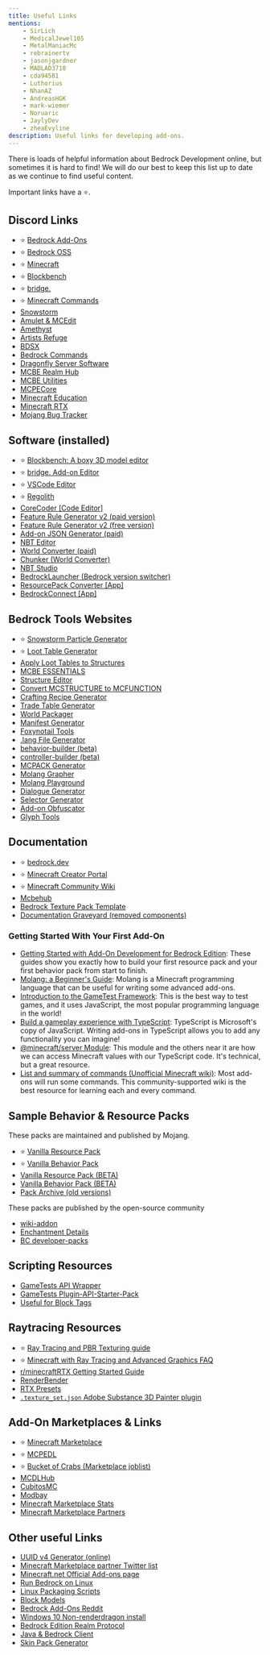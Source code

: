```yaml
---
title: Useful Links
mentions:
    - SirLich
    - MedicalJewel105
    - MetalManiacMc
    - rebrainertv
    - jasonjgardner
    - MADLAD3718
    - cda94581
    - Luthorius
    - NhanAZ
    - AndreasHGK
    - mark-wiemer
    - Noruaric
    - JaylyDev
    - zheaEvyline
description: Useful links for developing add-ons.
---
```


There is loads of helpful information about Bedrock Development online, but sometimes it is hard to find! We will do our best to keep this list up to date as we continue to find useful content.

Important links have a ⭐.

## Discord Links

-   ⭐ [Bedrock Add-Ons](https://discord.gg/46JUdQb)
-   ⭐ [Bedrock OSS](https://discord.gg/XjV87YN)
-   ⭐ [Minecraft](https://discord.gg/minecraft)
-   ⭐ [Blockbench](http://discord.gg/fZQbxbg)
-   ⭐ [bridge.](https://discord.gg/NxKuWuA)
-   ⭐ [Minecraft Commands](https://discord.gg/QAFXFtZ)
-   [Snowstorm](https://discord.gg/W9d78Z8AvM)
-   [Amulet & MCEdit](https://discord.gg/dSnwqQf)
-   [Amethyst](https://discord.gg/Cxrj9UXnDB)
-   [Artists Refuge](https://discord.gg/aVXbPCdRr3)
-   [BDSX](https://discord.gg/8UhbaDwFMh)
-   [Bedrock Commands](https://discord.gg/vV29d6rJcj)
-   [Dragonfly Server Software](https://discord.gg/U4kFWHhTNR)
-   [MCBE Realm Hub](https://discord.gg/pCkYPvSGC8)
-   [MCBE Utilities](https://discord.gg/9S4aKh684W)
-   [MCPECore](https://discord.com/invite/N3e6exUQGs)
-   [Minecraft Education](https://discord.gg/7fSQBdx)
-   [Minecraft RTX](http://discord.gg/vNWc3Hh)
-   [Mojang Bug Tracker](https://discord.gg/rpCyfKV)

## Software (installed)

-   ⭐ [Blockbench: A boxy 3D model editor](https://blockbench.net/)
-   ⭐ [bridge. Add-on Editor](https://bridge-core.github.io/)
-   ⭐ [VSCode Editor](https://code.visualstudio.com/)
-   ⭐ [Regolith](https://github.com/Bedrock-OSS/regolith)
-   [CoreCoder [Code Editor]](https://hanprog.itch.io/core-coder)
-   [Feature Rule Generator v2 (paid version)](https://machine-builder.itch.io/frg-v2)
-   [Feature Rule Generator v2 (free version)](https://drive.google.com/file/d/1rwQTtzgpWiqCS9ecO_j-qcxjdQvWSXgi/view)
-   [Add-on JSON Generator (paid)](https://kaifireborn.itch.io/add-on-json-generator)
-   [NBT Editor](https://www.universalminecrafteditor.com/)
-   [World Converter (paid)](https://www.universalminecraftconverter.com/download)
-   [Chunker (World Converter)](https://chunker.app/)
-   [NBT Studio](https://github.com/tryashtar/nbt-studio)
-   [BedrockLauncher (Bedrock version switcher)](https://bedrocklauncher.github.io/)
-   [ResourcePack Converter [App]](https://converter.bedrockhub.io)
-   [BedrockConnect [App]](https://bedrockconnect.bedrockhub.io)

## Bedrock Tools Websites

-   ⭐ [Snowstorm Particle Generator](https://jannisx11.github.io/snowstorm/)
-   ⭐ [Loot Table Generator](https://bedrock-oss.github.io/bedrock-loot-gen/)
-   [Apply Loot Tables to Structures](https://mcbe-essentials.github.io/structure-editor/loot-tabler)
-   [MCBE ESSENTIALS](https://mcbe-essentials.github.io/)
-   [Structure Editor](https://mcbe-essentials.github.io/structure-editor/)
-   [Convert MCSTRUCTURE to MCFUNCTION](https://mcbe-essentials.github.io/structure-to-function/)
-   [Crafting Recipe Generator](https://crafting.thedestruc7i0n.ca/)
-   [Trade Table Generator](https://mcbe-essentials.github.io/trade-table-editor/)
-   [World Packager](https://mcbe-essentials.github.io/world-packager/)
-   [Manifest Generator](https://tools.pixelpoly.co/manifest-generator)
-   [Foxynotail Tools](https://www.foxynotail.com/tools/)
-   [.lang File Generator](https://solveddev.github.io/AnyLanguage/)
-   [behavior-builder (beta)](https://stirante.com/behavior/index)
-   [controller-builder (beta)](https://stirante.com/controller/index)
-   [MCPACK Generator](https://mcbe-essentials.github.io/instant-pack/)
-   [Molang Grapher](https://jannisx11.github.io/molang-grapher/)
-   [Molang Playground](https://bridge-core.github.io/molang-playground/)
-   [Dialogue Generator](https://mcbe-essentials.github.io/dialogue-editor/)
-   [Selector Generator](https://mcbe-essentials.github.io/selector-generator/)
-   [Add-on Obfuscator](https://tools.pixelpoly.co/obfuscator)
-   [Glyph Tools](https://nhanaz.github.io/glyph/)

## Documentation

-   ⭐ [bedrock.dev](https://bedrock.dev/)
-   ⭐ [Minecraft Creator Portal](https://docs.microsoft.com/en-us/minecraft/creator/)
-   ⭐ [Minecraft Community Wiki](https://minecraft.wiki)
-   [Mcbehub](https://mcbehub.com/category/realmdocs)
-   [Bedrock Texture Pack Template](https://github.com/Brennian/BedrockTexturesTemplate)
-   [Documentation Graveyard (removed components)](https://gist.github.com/destruc7i0n/ea1a6a7f97f0986d9326c58246f96fa3)

### Getting Started With Your First Add-On

- [Getting Started with Add-On Development for Bedrock Edition](https://learn.microsoft.com/en-us/minecraft/creator/documents/gettingstarted): These guides show you exactly how to build your first resource pack and your first behavior pack from start to finish.
- [Molang: a Beginner's Guide](https://learn.microsoft.com/en-us/minecraft/creator/documents/molangbeginnersguide): Molang is a Minecraft programming language that can be useful for writing some advanced add-ons.
- [Introduction to the GameTest Framework](https://learn.microsoft.com/en-us/minecraft/creator/documents/gametestgettingstarted): This is the best way to test games, and it uses JavaScript, the most popular programming language in the world!
- [Build a gameplay experience with TypeScript](https://learn.microsoft.com/en-us/minecraft/creator/documents/scriptinggettingstarted): TypeScript is Microsoft's copy of JavaScript. Writing add-ons in TypeScript allows you to add any functionality you can imagine!
- [@minecraft/server Module](https://learn.microsoft.com/en-us/minecraft/creator/scriptapi/mojang-minecraft/mojang-minecraft): This module and the others near it are how we can access Minecraft values with our TypeScript code. It's technical, but a great resource.
- [List and summary of commands (Unofficial Minecraft wiki)](https://minecraft.wiki/w/Commands#List_and_summary_of_commands): Most add-ons will run some commands. This community-supported wiki is the best resource for learning each and every command.

## Sample Behavior & Resource Packs

These packs are maintained and published by Mojang.

-   ⭐ [Vanilla Resource Pack](https://aka.ms/resourcepacktemplate)
-   ⭐ [Vanilla Behavior Pack](https://aka.ms/behaviorpacktemplate)
-   [Vanilla Resource Pack (BETA)](https://aka.ms/MinecraftBetaResources)
-   [Vanilla Behavior Pack (BETA)](https://aka.ms/MinecraftBetaBehaviors)
-   [Pack Archive (old versions)](https://bedrock.dev/packs)

These packs are published by the open-source community

-   [wiki-addon](https://github.com/Bedrock-OSS/wiki-addon)
-   [Enchantment Details](https://github.com/supercam19/EnchantmentDetails)
-   [BC developer-packs](https://github.com/BedrockCommands/developer-packs)

## Scripting Resources

-   [GameTests API Wrapper](https://github.com/notbeer/Framework-Wrapper)
-   [GameTests Plugin-API-Starter-Pack](https://github.com/MajestikButter/Plugin-API-Starter-Pack)
-   [Useful for Block Tags](https://mcpedl.com/debug-stick/)

## Raytracing Resources
-  ⭐ [Ray Tracing and PBR Texturing guide](https://docs.microsoft.com/en-us/minecraft/creator/documents/rtxgettingstarted)
-  ⭐ [Minecraft with Ray Tracing and Advanced Graphics FAQ](https://help.minecraft.net/hc/en-us/articles/4408865164173-Minecraft-with-Ray-Tracing-and-Advanced-Graphics-FAQ)
- [r/minecraftRTX Getting Started Guide](https://www.reddit.com/r/minecraftRTX/comments/iq3lkl/getting_startedhelpful_guidesresource_packs/)
- [RenderBender](https://github.com/SpeedyCodes/RenderBender)
- [RTX Presets](https://discord.com/channels/691547840463241267/919021996271108108)
- [`.texture_set.json` Adobe Substance 3D Painter plugin](https://github.com/jasonjgardner/painter-plugin-texture-set-json)

## Add-On Marketplaces & Links

-   ⭐ [Minecraft Marketplace](https://www.minecraft.net/en-us/catalog)
-   ⭐ [MCPEDL](http://mcpedl.com/?cookie_check=1)
-   ⭐ [Bucket of Crabs (Marketplace joblist)](https://www.bucketofcrabs.net/)
-   [MCDLHub](https://mcdlhub.com/)
-   [CubitosMC](https://www.cubitosmc.com/)
-   [Modbay](https://modbay.org/)
-   [Minecraft Marketplace Stats](https://mcmarketstats.miste.fr/globalStats/)
-   [Minecraft Marketplace Partners](https://www.playthismap.com/partners)

## Other useful Links

-   [UUID v4 Generator (online)](https://www.uuidgenerator.net/version4)
-   [Minecraft Marketplace partner Twitter list](https://twitter.com/i/lists/1191945551853629442?s=09)
-   [Minecraft.net Official Add-ons page](https://www.minecraft.net/en-us/addons)
-   [Run Bedrock on Linux](https://github.com/Element-0/ElementZero)
-   [Linux Packaging Scripts](https://github.com/ChristopherHX/linux-packaging-scripts)
-   [Block Models](https://blockmodels.com/)
-   [Bedrock Add-Ons Reddit](https://www.reddit.com/r/BedrockAddons/)
-   [Windows 10 Non-renderdragon install](https://support.playhive.com/windows-10-installing-non-renderdragon-clients/)
-   [Bedrock Edition Realm Protocol](https://github.com/NobUwU/BeRP)
-   [Java & Bedrock Client](https://github.com/kennyvv/Alex)
-   [Skin Pack Generator](https://github.com/MedicalJewel105/bedrock-skin-pack-generator)
